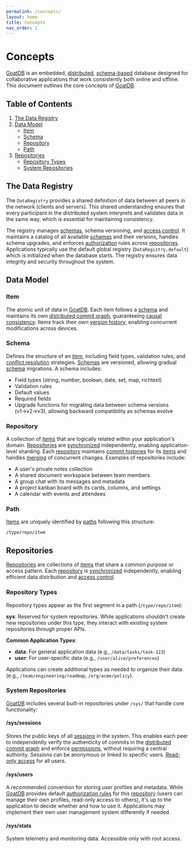 ```yaml
---
permalink: /concepts/
layout: home
title: Concepts
nav_order: 1
---
```


# Concepts

[GoatDB](https://goatdb.dev/) is an embedded, [distributed](/architecture),
[schema-based](/schema) database designed for collaborative applications that
work consistently both online and offline. This document outlines the core
concepts of [GoatDB](https://goatdb.dev/).

## Table of Contents

1. [The Data Registry](#the-data-registry)
2. [Data Model](#data-model)
   - [Item](#item)
   - [Schema](#schema)
   - [Repository](#repository)
   - [Path](#path)
3. [Repositories](#repositories)
   - [Repository Types](#repository-types)
   - [System Repositories](#system-repositories)

## The Data Registry

The `DataRegistry` provides a shared definition of data between all peers in the
network (clients and servers). This shared understanding ensures that every
participant in the distributed system interprets and validates data in the same
way, which is essential for maintaining consistency.

The registry manages [schemas](/schema), schema versioning, and
[access control](/authorization). It maintains a catalog of all available
[schemas](/schema) and their versions, handles schema upgrades, and enforces
[authorization](/authorization) rules across [repositories](/repositories).
Applications typically use the default global registry (`DataRegistry.default`)
which is initialized when the database starts. The registry ensures data
integrity and security throughout the system.

## Data Model

### Item

The atomic unit of data in [GoatDB](https://goatdb.dev/). Each item follows a
[schema](/schema) and maintains its own
[distributed commit graph](/commit-graph), guaranteeing
[causal consistency](https://en.wikipedia.org/wiki/Causal_consistency). Items
track their own [version history](/commit-graph), enabling concurrent
modifications across devices.

### Schema

Defines the structure of an [item](#item), including field types, validation
rules, and [conflict resolution](/conflict-resolution) strategies.
[Schemas](/schema) are versioned, allowing gradual [schema](/schema) migrations.
A schema includes:

- Field types (string, number, boolean, date, set, map, richtext)
- Validation rules
- Default values
- Required fields
- Upgrade functions for migrating data between schema versions (v1→v2→v3),
  allowing backward compatibility as schemas evolve

### Repository

A collection of [items](#item) that are logically related within your
application's domain. [Repositories](/repositories) are [synchronized](/sync)
independently, enabling application-level sharding. Each
[repository](/repositories) maintains [commit histories](/commit-graph) for its
[items](#item) and handles [merging](/conflict-resolution) of concurrent
changes. Examples of repositories include:

- A user's private notes collection
- A shared document workspace between team members
- A group chat with its messages and metadata
- A project kanban board with its cards, columns, and settings
- A calendar with events and attendees

### Path

[Items](#item) are uniquely identified by [paths](#path) following this
structure:

```
/type/repo/item
```

## Repositories

[Repositories](/repositories) are collections of [items](#item) that share a
common purpose or access pattern. Each [repository](/repositories) is
[synchronized](/sync) independently, enabling efficient data distribution and
[access control](/authorization).

### Repository Types

Repository types appear as the first segment in a path (`/type/repo/item`):

**sys**: Reserved for system repositories. While applications shouldn't create
new repositories under this type, they interact with existing system
repositories through proper APIs.

**Common Application Types**:

- **data**: For general application data (e.g., `/data/tasks/task-123`)
- **user**: For user-specific data (e.g., `/user/alice/preferences`)

Applications can create additional types as needed to organize their data (e.g.,
`/team/engineering/roadmap`, `/org/acme/policy`).

### System Repositories

[GoatDB](https://goatdb.dev/) includes several built-in repositories under
`/sys/` that handle core functionality:

#### /sys/sessions

Stores the public keys of all [sessions](/sessions) in the system. This enables
each peer to independently verify the authenticity of commits in the
[distributed commit graph](/commit-graph) and enforce
[permissions](/authorization), without requiring a central authority. Sessions
can be anonymous or linked to specific users.
[Read-only access](/authorization#built-in-rules) for all users.

#### /sys/users

A recommended convention for storing user profiles and metadata. While
[GoatDB](https://goatdb.dev/) provides default
[authorization rules](/authorization) for this [repository](/repositories)
(users can manage their own profiles, read-only access to others), it's up to
the application to decide whether and how to use it. Applications may implement
their own user management system differently if needed.

#### /sys/stats

System telemetry and monitoring data. Accessible only with root access.
